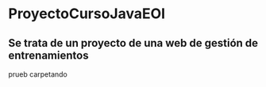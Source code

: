# ProyectoCursoJavaEOI
## Se trata de un proyecto de una web de gestión de entrenamientos
prueb carpetando
